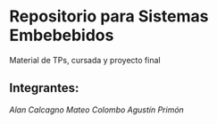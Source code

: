 # Repositorio para Sistemas Embebebidos

Material de TPs, cursada y proyecto final

## Integrantes:

*Alan Calcagno
Mateo Colombo
Agustín Primón*
